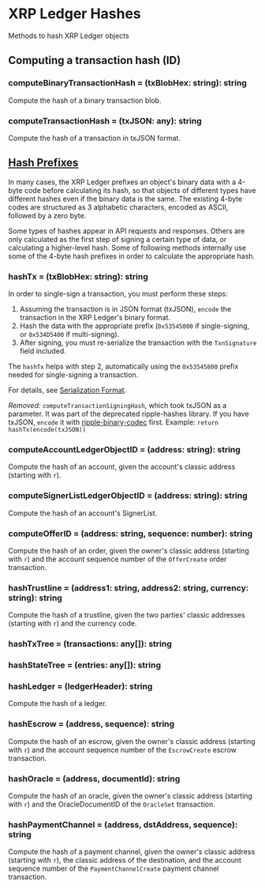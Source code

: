 # XRP Ledger Hashes

Methods to hash XRP Ledger objects

## Computing a transaction hash (ID)

### computeBinaryTransactionHash = (txBlobHex: string): string

Compute the hash of a binary transaction blob.

### computeTransactionHash = (txJSON: any): string

Compute the hash of a transaction in txJSON format.

## [Hash Prefixes](https://xrpl.org/basic-data-types.html#hash-prefixes)

In many cases, the XRP Ledger prefixes an object's binary data with a 4-byte code before calculating its hash, so that objects of different types have different hashes even if the binary data is the same. The existing 4-byte codes are structured as 3 alphabetic characters, encoded as ASCII, followed by a zero byte.

Some types of hashes appear in API requests and responses. Others are only calculated as the first step of signing a certain type of data, or calculating a higher-level hash. Some of following methods internally use some of the 4-byte hash prefixes in order to calculate the appropriate hash.

### hashTx = (txBlobHex: string): string

In order to single-sign a transaction, you must perform these steps:

1. Assuming the transaction is in JSON format (txJSON), `encode` the transaction in the XRP Ledger's binary format.
2. Hash the data with the appropriate prefix (`0x53545800` if single-signing, or `0x534D5400` if multi-signing).
3. After signing, you must re-serialize the transaction with the `TxnSignature` field included.

The `hashTx` helps with step 2, automatically using the `0x53545800` prefix needed for single-signing a transaction.

For details, see [Serialization Format](https://xrpl.org/serialization.html).

_Removed:_ `computeTransactionSigningHash`, which took txJSON as a parameter. It was part of the deprecated ripple-hashes library. If you have txJSON, `encode` it with [ripple-binary-codec](https://github.com/ripple/ripple-binary-codec) first. Example: `return hashTx(encode(txJSON))`

### computeAccountLedgerObjectID = (address: string): string

Compute the hash of an account, given the account's classic address (starting with `r`).

### computeSignerListLedgerObjectID = (address: string): string

Compute the hash of an account's SignerList.

### computeOfferID = (address: string, sequence: number): string

Compute the hash of an order, given the owner's classic address (starting with `r`) and the account sequence number of the `OfferCreate` order transaction.

### hashTrustline = (address1: string, address2: string, currency: string): string

Compute the hash of a trustline, given the two parties' classic addresses (starting with `r`) and the currency code.

### hashTxTree = (transactions: any[]): string

### hashStateTree = (entries: any[]): string

### hashLedger = (ledgerHeader): string

Compute the hash of a ledger.

### hashEscrow = (address, sequence): string

Compute the hash of an escrow, given the owner's classic address (starting with `r`) and the account sequence number of the `EscrowCreate` escrow transaction.

### hashOracle = (address, documentId): string

Compute the hash of an oracle, given the owner's classic address (starting with `r`) and the OracleDocumentID of the `OracleSet` transaction.

### hashPaymentChannel = (address, dstAddress, sequence): string

Compute the hash of a payment channel, given the owner's classic address (starting with `r`), the classic address of the destination, and the account sequence number of the `PaymentChannelCreate` payment channel transaction.
